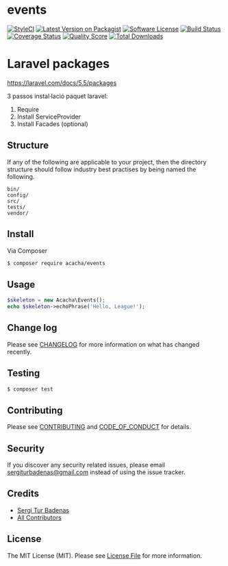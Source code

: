 # events

[![StyleCI](https://styleci.io/repos/107275975/shield?branch=master)](https://styleci.io/repos/107275975)
[![Latest Version on Packagist][ico-version]][link-packagist]
[![Software License][ico-license]](LICENSE.md)
[![Build Status][ico-travis]][link-travis]
[![Coverage Status][ico-scrutinizer]][link-scrutinizer]
[![Quality Score][ico-code-quality]][link-code-quality]
[![Total Downloads][ico-downloads]][link-downloads]

# Laravel packages

https://laravel.com/docs/5.5/packages

3 passos instal·lació paquet laravel:

1) Require
2) Install ServiceProvider
3) Install Facades (optional)

## Structure

If any of the following are applicable to your project, then the directory structure should follow industry best practises by being named the following.

```
bin/        
config/
src/
tests/
vendor/
```

## Install

Via Composer

``` bash
$ composer require acacha/events
```

## Usage

``` php
$skeleton = new Acacha\Events();
echo $skeleton->echoPhrase('Hello, League!');
```

## Change log

Please see [CHANGELOG](CHANGELOG.md) for more information on what has changed recently.

## Testing

``` bash
$ composer test
```

## Contributing

Please see [CONTRIBUTING](CONTRIBUTING.md) and [CODE_OF_CONDUCT](CODE_OF_CONDUCT.md) for details.

## Security

If you discover any security related issues, please email sergiturbadenas@gmail.com instead of using the issue tracker.

## Credits

- [Sergi Tur Badenas][link-author]
- [All Contributors][link-contributors]

## License

The MIT License (MIT). Please see [License File](LICENSE.md) for more information.

[ico-version]: https://img.shields.io/packagist/v/acacha/events.svg?style=flat-square
[ico-license]: https://img.shields.io/badge/license-MIT-brightgreen.svg?style=flat-square
[ico-travis]: https://img.shields.io/travis/acacha/events/master.svg?style=flat-square
[ico-scrutinizer]: https://img.shields.io/scrutinizer/coverage/g/acacha/events.svg?style=flat-square
[ico-code-quality]: https://img.shields.io/scrutinizer/g/acacha/events.svg?style=flat-square
[ico-downloads]: https://img.shields.io/packagist/dt/acacha/events.svg?style=flat-square

[link-packagist]: https://packagist.org/packages/acacha/events
[link-travis]: https://travis-ci.org/acacha/events
[link-scrutinizer]: https://scrutinizer-ci.com/g/acacha/events/code-structure
[link-code-quality]: https://scrutinizer-ci.com/g/acacha/events
[link-downloads]: https://packagist.org/packages/acacha/events
[link-author]: https://github.com/acacha
[link-contributors]: ../../contributors
